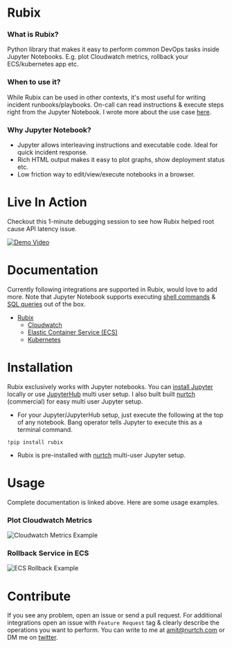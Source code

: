 # Rubix

### What is Rubix?
Python library that makes it easy to perform common DevOps tasks inside Jupyter Notebooks. E.g. plot Cloudwatch metrics, rollback your ECS/kubernetes app etc.

### When to use it?
While Rubix can be used in other contexts, it's most useful for writing incident runbooks/playbooks. On-call can read instructions & execute steps right from the Jupyter Notebook. I wrote more about the use case [here](https://hackernoon.com/simplify-devops-with-jupyter-notebook-c700fb6b503c).

### Why Jupyter Notebook?
  - Jupyter allows interleaving instructions and executable code. Ideal for quick incident response.
  - Rich HTML output makes it easy to plot graphs, show deployment status etc.
  - Low friction way to edit/view/execute notebooks in a browser.

# Live In Action
Checkout this 1-minute debugging session to see how Rubix helped root cause API latency issue.

[![Demo Video](https://uploads-ssl.webflow.com/5adf07174a787c7249ade79f/5b0cfeb0db589c364b44ee72_Video_Thumbnail_2.png)](https://www.youtube.com/watch?v=vvLXSAHCGF8&rel=0&autoplay=0 "API Latency Demo")

# Documentation
Currently following integrations are supported in Rubix, would love to add more. Note that Jupyter Notebook supports executing [shell commands](http://docs.nurtch.com/en/latest/nurtch-platform/index.html#run-shell-commands-in-notebook) & [SQL queries](http://docs.nurtch.com/en/latest/nurtch-platform/index.html#run-sql-queries-in-notebook) out of the box.
* [Rubix](http://docs.nurtch.com/en/latest/rubix-library/index.html)
  * [Cloudwatch](http://docs.nurtch.com/en/latest/rubix-library/aws/cloudwatch.html)
  * [Elastic Container Service (ECS)](http://docs.nurtch.com/en/latest/rubix-library/aws/ecs.html)
  * [Kubernetes](http://docs.nurtch.com/en/latest/rubix-library/kubernetes.html#api-usage)

# Installation
Rubix exclusively works with Jupyter notebooks. You can [install Jupyter](http://jupyter.org/install) locally or use [JupyterHub](https://jupyterhub.readthedocs.io/en/stable/#) multi user setup. I also built built [nurtch](http://nurtch.com) (commercial) for easy multi user Jupyter setup.
* For your Jupyter/JupyterHub setup, just execute the following at the top of any notebook. Bang operator tells Jupyter to execute this as a terminal command.
```
!pip install rubix
```
* Rubix is pre-installed with [nurtch](http://nurtch.com) multi-user Jupyter setup.

# Usage
Complete documentation is linked above. Here are some usage examples.

### Plot Cloudwatch Metrics
![Cloudwatch Metrics Example](http://docs.nurtch.com/en/latest/_images/plot_metric_example.png)

### Rollback Service in ECS
![ECS Rollback Example](http://docs.nurtch.com/en/latest/_images/ecs_rollback.png)

# Contribute
If you see any problem, open an issue or send a pull request. For additional integrations open an issue with `Feature Request` tag & clearly describe the operations you want to perform. You can write to me at [amit@nurtch.com](mailto:amit@nurtch.com) or DM me on [twitter](https://twitter.com/amittrathi).

